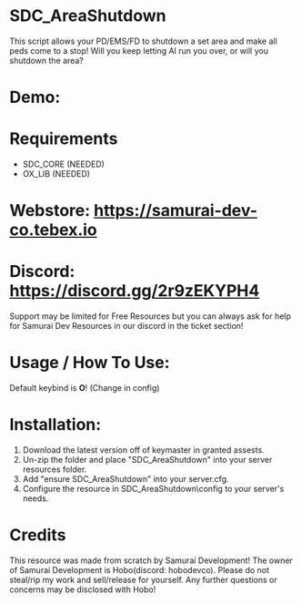 # SDC_AreaShutdown

This script allows your PD/EMS/FD to shutdown a set area and make all peds come to a stop! Will you keep letting AI run you over, or will you shutdown the area?

# Demo: 

# Requirements
- SDC_CORE (NEEDED)
- OX_LIB (NEEDED)

# Webstore: https://samurai-dev-co.tebex.io
# Discord: https://discord.gg/2r9zEKYPH4

Support may be limited for Free Resources but you can always ask for help for Samurai Dev Resources in our discord in the ticket section!

# Usage / How To Use:
Default keybind is **O**! (Change in config)

# Installation:
1. Download the latest version off of keymaster in granted assests.
2. Un-zip the folder and place "SDC_AreaShutdown" into your server resources folder.
3. Add "ensure SDC_AreaShutdown" into your server.cfg.
4. Configure the resource in SDC_AreaShutdown\config to your server's needs.

# Credits
This resource was made from scratch by Samurai Development! The owner of Samurai Development is Hobo(discord: hobodevco). Please do not steal/rip my work and sell/release for yourself. Any further questions or concerns may be disclosed with Hobo!